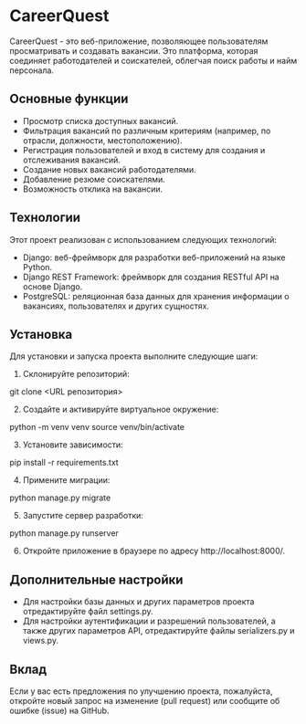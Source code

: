 # CareerQuest

CareerQuest - это веб-приложение, позволяющее пользователям просматривать и создавать вакансии. Это платформа, которая соединяет работодателей и соискателей, облегчая поиск работы и найм персонала.

## Основные функции

- Просмотр списка доступных вакансий.
- Фильтрация вакансий по различным критериям (например, по отрасли, должности, местоположению).
- Регистрация пользователей и вход в систему для создания и отслеживания вакансий.
- Создание новых вакансий работодателями.
- Добавление резюме соискателями.
- Возможность отклика на вакансии.

## Технологии

Этот проект реализован с использованием следующих технологий:

- Django: веб-фреймворк для разработки веб-приложений на языке Python.
- Django REST Framework: фреймворк для создания RESTful API на основе Django.
- PostgreSQL: реляционная база данных для хранения информации о вакансиях, пользователях и других сущностях.

[//]: # (- HTML/CSS/JavaScript: фронтенд разработан с использованием этих технологий для создания пользовательского интерфейса.)

## Установка

Для установки и запуска проекта выполните следующие шаги:

1. Склонируйте репозиторий:

git clone <URL репозитория>


2. Создайте и активируйте виртуальное окружение:

python -m venv venv
source venv/bin/activate


3. Установите зависимости:

pip install -r requirements.txt


4. Примените миграции:

python manage.py migrate


5. Запустите сервер разработки:

python manage.py runserver


6. Откройте приложение в браузере по адресу http://localhost:8000/.

## Дополнительные настройки

- Для настройки базы данных и других параметров проекта отредактируйте файл settings.py.
- Для настройки аутентификации и разрешений пользователей, а также других параметров API, отредактируйте файлы serializers.py и views.py.

## Вклад

Если у вас есть предложения по улучшению проекта, пожалуйста, откройте новый запрос на изменение (pull request) или сообщите об ошибке (issue) на GitHub.


